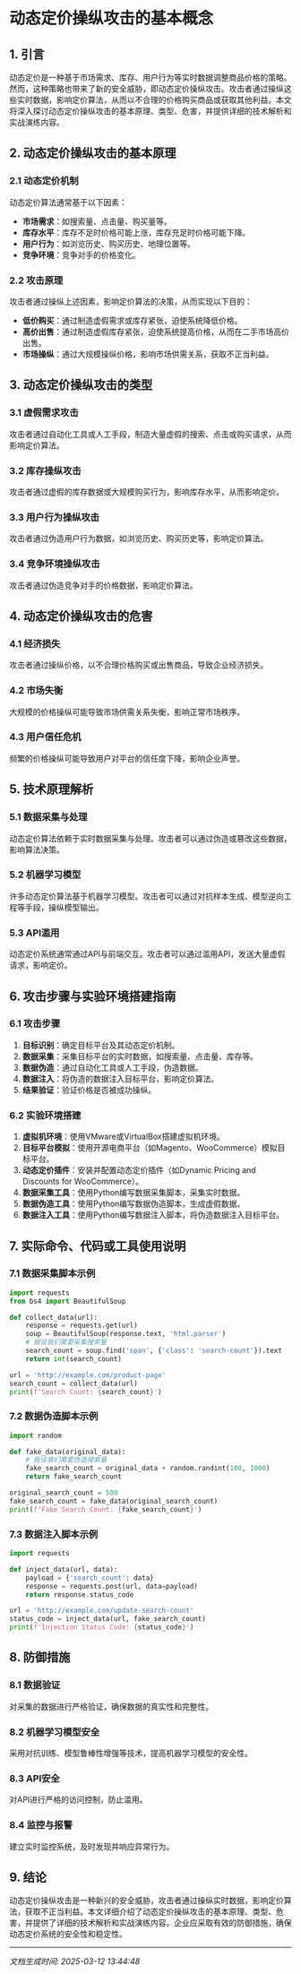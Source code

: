 # 动态定价操纵攻击的基本概念

## 1. 引言

动态定价是一种基于市场需求、库存、用户行为等实时数据调整商品价格的策略。然而，这种策略也带来了新的安全威胁，即动态定价操纵攻击。攻击者通过操纵这些实时数据，影响定价算法，从而以不合理的价格购买商品或获取其他利益。本文将深入探讨动态定价操纵攻击的基本原理、类型、危害，并提供详细的技术解析和实战演练内容。

## 2. 动态定价操纵攻击的基本原理

### 2.1 动态定价机制

动态定价算法通常基于以下因素：
- **市场需求**：如搜索量、点击量、购买量等。
- **库存水平**：库存不足时价格可能上涨，库存充足时价格可能下降。
- **用户行为**：如浏览历史、购买历史、地理位置等。
- **竞争环境**：竞争对手的价格变化。

### 2.2 攻击原理

攻击者通过操纵上述因素，影响定价算法的决策，从而实现以下目的：
- **低价购买**：通过制造虚假需求或库存紧张，迫使系统降低价格。
- **高价出售**：通过制造虚假库存紧张，迫使系统提高价格，从而在二手市场高价出售。
- **市场操纵**：通过大规模操纵价格，影响市场供需关系，获取不正当利益。

## 3. 动态定价操纵攻击的类型

### 3.1 虚假需求攻击

攻击者通过自动化工具或人工手段，制造大量虚假的搜索、点击或购买请求，从而影响定价算法。

### 3.2 库存操纵攻击

攻击者通过虚假的库存数据或大规模购买行为，影响库存水平，从而影响定价。

### 3.3 用户行为操纵攻击

攻击者通过伪造用户行为数据，如浏览历史、购买历史等，影响定价算法。

### 3.4 竞争环境操纵攻击

攻击者通过伪造竞争对手的价格数据，影响定价算法。

## 4. 动态定价操纵攻击的危害

### 4.1 经济损失

攻击者通过操纵价格，以不合理价格购买或出售商品，导致企业经济损失。

### 4.2 市场失衡

大规模的价格操纵可能导致市场供需关系失衡，影响正常市场秩序。

### 4.3 用户信任危机

频繁的价格操纵可能导致用户对平台的信任度下降，影响企业声誉。

## 5. 技术原理解析

### 5.1 数据采集与处理

动态定价算法依赖于实时数据采集与处理。攻击者可以通过伪造或篡改这些数据，影响算法决策。

### 5.2 机器学习模型

许多动态定价算法基于机器学习模型。攻击者可以通过对抗样本生成、模型逆向工程等手段，操纵模型输出。

### 5.3 API滥用

动态定价系统通常通过API与前端交互。攻击者可以通过滥用API，发送大量虚假请求，影响定价。

## 6. 攻击步骤与实验环境搭建指南

### 6.1 攻击步骤

1. **目标识别**：确定目标平台及其动态定价机制。
2. **数据采集**：采集目标平台的实时数据，如搜索量、点击量、库存等。
3. **数据伪造**：通过自动化工具或人工手段，伪造数据。
4. **数据注入**：将伪造的数据注入目标平台，影响定价算法。
5. **结果验证**：验证价格是否被成功操纵。

### 6.2 实验环境搭建

1. **虚拟机环境**：使用VMware或VirtualBox搭建虚拟机环境。
2. **目标平台模拟**：使用开源电商平台（如Magento、WooCommerce）模拟目标平台。
3. **动态定价插件**：安装并配置动态定价插件（如Dynamic Pricing and Discounts for WooCommerce）。
4. **数据采集工具**：使用Python编写数据采集脚本，采集实时数据。
5. **数据伪造工具**：使用Python编写数据伪造脚本，生成虚假数据。
6. **数据注入工具**：使用Python编写数据注入脚本，将伪造数据注入目标平台。

## 7. 实际命令、代码或工具使用说明

### 7.1 数据采集脚本示例

```python
import requests
from bs4 import BeautifulSoup

def collect_data(url):
    response = requests.get(url)
    soup = BeautifulSoup(response.text, 'html.parser')
    # 假设我们需要采集搜索量
    search_count = soup.find('span', {'class': 'search-count'}).text
    return int(search_count)

url = 'http://example.com/product-page'
search_count = collect_data(url)
print(f'Search Count: {search_count}')
```

### 7.2 数据伪造脚本示例

```python
import random

def fake_data(original_data):
    # 假设我们需要伪造搜索量
    fake_search_count = original_data + random.randint(100, 1000)
    return fake_search_count

original_search_count = 500
fake_search_count = fake_data(original_search_count)
print(f'Fake Search Count: {fake_search_count}')
```

### 7.3 数据注入脚本示例

```python
import requests

def inject_data(url, data):
    payload = {'search_count': data}
    response = requests.post(url, data=payload)
    return response.status_code

url = 'http://example.com/update-search-count'
status_code = inject_data(url, fake_search_count)
print(f'Injection Status Code: {status_code}')
```

## 8. 防御措施

### 8.1 数据验证

对采集的数据进行严格验证，确保数据的真实性和完整性。

### 8.2 机器学习模型安全

采用对抗训练、模型鲁棒性增强等技术，提高机器学习模型的安全性。

### 8.3 API安全

对API进行严格的访问控制，防止滥用。

### 8.4 监控与报警

建立实时监控系统，及时发现并响应异常行为。

## 9. 结论

动态定价操纵攻击是一种新兴的安全威胁，攻击者通过操纵实时数据，影响定价算法，获取不正当利益。本文详细介绍了动态定价操纵攻击的基本原理、类型、危害，并提供了详细的技术解析和实战演练内容。企业应采取有效的防御措施，确保动态定价系统的安全性和稳定性。

---

*文档生成时间: 2025-03-12 13:44:48*
